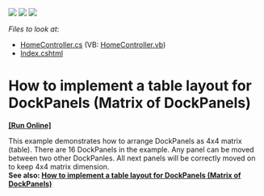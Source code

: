 <!-- default badges list -->
![](https://img.shields.io/endpoint?url=https://codecentral.devexpress.com/api/v1/VersionRange/128552595/12.1.7%2B)
[![](https://img.shields.io/badge/Open_in_DevExpress_Support_Center-FF7200?style=flat-square&logo=DevExpress&logoColor=white)](https://supportcenter.devexpress.com/ticket/details/E4317)
[![](https://img.shields.io/badge/📖_How_to_use_DevExpress_Examples-e9f6fc?style=flat-square)](https://docs.devexpress.com/GeneralInformation/403183)
<!-- default badges end -->
<!-- default file list -->
*Files to look at*:

* [HomeController.cs](./CS/Controllers/HomeController.cs) (VB: [HomeController.vb](./VB/Controllers/HomeController.vb))
* [Index.cshtml](./CS/Views/Home/Index.cshtml)
<!-- default file list end -->
# How to implement a table layout for DockPanels (Matrix of DockPanels)
<!-- run online -->
**[[Run Online]](https://codecentral.devexpress.com/e4317)**
<!-- run online end -->


<p>This example demonstrates how to arrange DockPanels as 4x4 matrix (table). There are 16 DockPanels in the example. Any panel can be moved between two other DockPanles. All next panels will be correctly moved on to keep 4x4 matrix dimension.<br /><strong>See also: <a href="https://www.devexpress.com/Support/Center/p/T237896">How to implement a table layout for DockPanels (Matrix of DockPanels)</a></strong></p>

<br/>


